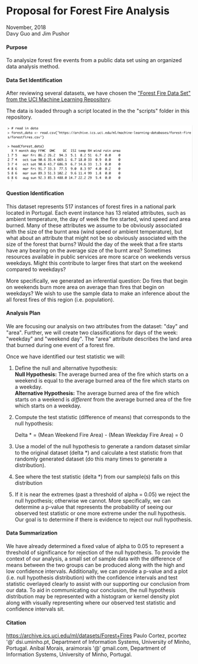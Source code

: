 # Proposal for Forest Fire Analysis

November, 2018                               
Davy Guo and Jim Pushor    
    
    

#### Purpose
To analysize forest fire events from a public data set using an organized data analysis method.

#### Data Set Identification
After reviewing several datasets, we have chosen the ["Forest Fire Data Set" from the UCI Machine Learning Repository](https://archive.ics.uci.edu/ml/datasets/Forest+Fires).

The data is loaded through a script located in the the "scripts" folder in this repository.

![](img/script_ex.png)

#### Question Identification
This dataset represents 517 instances of forest fires in a national park located in Portugal. Each event instance has 13 related attributes, such as ambient temperature, the day of week the fire started, wind speed and area burned. Many of these attributes we assume to be obviously associated with the size of the burnt area (wind speed or ambient temperature), but what about an attribute that might not be so obviously associated with the size of the forest that burns? Would the day of the week that a fire starts have any bearing on the average size of the burnt area? Sometimes resources available in public services are more scarce on weekends versus weekdays. Might this contribute to larger fires that start on the weekend compared to weekdays? 

More specifically, we generated an inferential question: Do fires that begin on weekends burn more area on average than fires that begin on weekdays? We wish to use the sample data to make an inference about the all forest fires of this region (i.e. population).

#### Analysis Plan

We are focusing our analysis on two attributes from the dataset: "day" and "area".  Further, we will create two classifications for days of the week: "weekday" and "weekend day". The "area" attribute describes the land area that burned during one event of a forest fire.

Once we have identified our test statistic we will:

1. Define the null and alternative hypothesis:    
    **Null Hypothesis:** The average burned area of the fire which starts on a weekend is equal to the average burned area of the fire which starts on a weekday.    
    **Alternative Hypothesis:** The average burned area of the fire which starts on a weekend is  *different* from the average burned area of the fire which starts on a weekday.

2. Compute the test statistic (difference of means) that corresponds to the null hypothesis:

    Delta * = (Mean Weekend Fire Area) - (Mean Weekday Fire Area) = 0

3. Use a model of the null hypothesis to generate a random dataset similar to the original dataset (delta *) and calculate a test statistic from that randomly generated dataset (do this many times to generate a distribution).

4. See where the test statistic (delta *) from our sample(s) falls on this distribution

5. If it is near the extremes (past a threshold of alpha = 0.05) we reject the null hypothesis; otherwise we cannot. More specifically, we can determine a p-value that represents the probability of seeing our observed test statistic or one more extreme under the null hypothesis. Our goal is to determine if there is evidence to reject our null hypothesis. 


#### Data Summarization

We have already determined a fixed value of alpha to 0.05 to represent a threshold of significance for rejection of the null hypothesis. To provide the context of our analysis,  a small set of sample data with the difference of means between the two groups can be produced along with the high and low confidence intervals. Additionally, we can provide a p-value and a plot (i.e. null hypothesis distribution) with the confidence intervals and test statistic overlayed clearly to assist with our supporting our conclusion from our data. To aid in communicating our conclusion, the null hypothesis distribution may be represented with a histogram or kernel density plot along with visually representing where our observed test statistic and confidence intervals sit. 


#### Citation

https://archive.ics.uci.edu/ml/datasets/Forest+Fires
Paulo Cortez, pcortez '@' dsi.uminho.pt, Department of Information Systems, University of Minho, Portugal. 
Aníbal Morais, araimorais '@' gmail.com, Department of Information Systems, University of Minho, Portugal.